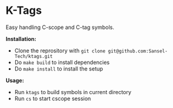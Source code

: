 # K-Tags
Easy handling C-scope and C-tag symbols.

**Installation:**
- Clone the reprository with ```git clone git@github.com:Sansel-Tech/ktags.git```
- Do ```make build``` to install dependencies
- Do ```make install``` to install the setup

**Usage:**
- Run ```ktags``` to build symbols in current directory
- Run ```cs``` to start cscope session

